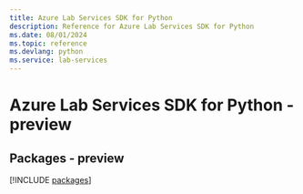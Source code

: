 ```yaml
---
title: Azure Lab Services SDK for Python
description: Reference for Azure Lab Services SDK for Python
ms.date: 08/01/2024
ms.topic: reference
ms.devlang: python
ms.service: lab-services
---
```

# Azure Lab Services SDK for Python - preview
## Packages - preview
[!INCLUDE [packages](lab-services-index.md)]